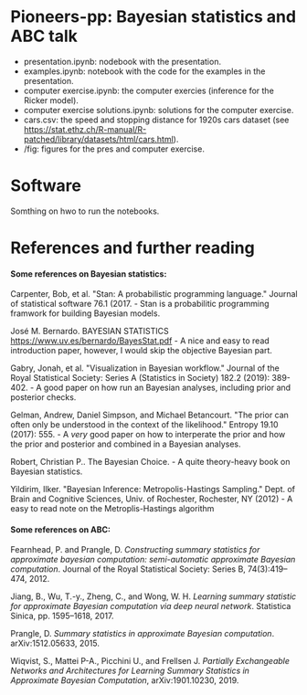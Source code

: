 # Pioneers-pp: Bayesian statistics and ABC talk

- presentation.ipynb: nodebook with the presentation.
- examples.ipynb: notebook with the code for the examples in the presentation.
- computer exercise.ipynb: the computer exercies (inference for the Ricker model).
- computer exercise solutions.ipynb: solutions for the computer exercise.
- cars.csv: the speed and stopping distance for 1920s cars dataset (see https://stat.ethz.ch/R-manual/R-patched/library/datasets/html/cars.html).
- /fig: figures for the pres and computer exercise.


# Software

Somthing on hwo to run the notebooks. 

# References and further reading

#### Some references on Bayesian statistics:

Carpenter, Bob, et al. "Stan: A probabilistic programming language." Journal of statistical software 76.1 (2017. - Stan is a probabilitic programming framwork for building Bayesian models. 

José M. Bernardo. BAYESIAN STATISTICS https://www.uv.es/bernardo/BayesStat.pdf - A nice and easy to read introduction paper, however, I would skip the objective Bayesian part.

Gabry, Jonah, et al. "Visualization in Bayesian workflow." Journal of the Royal Statistical Society: Series A (Statistics in Society) 182.2 (2019): 389-402. - A good paper on how run an Bayesian analyses, including prior and posterior checks.

Gelman, Andrew, Daniel Simpson, and Michael Betancourt. "The prior can often only be understood in the context of the likelihood." Entropy 19.10 (2017): 555. - A *very* good paper on how to interperate the prior and how the prior and posterior and combined in a Bayesian analyses.

Robert, Christian P.. The Bayesian Choice. - A quite theory-heavy book on Bayesian statistics. 

Yildirim, Ilker. "Bayesian Inference: Metropolis-Hastings Sampling." Dept. of Brain and Cognitive Sciences, Univ. of Rochester, Rochester, NY (2012) - A easy to read note on the Metroplis-Hastings algorithm 


#### Some references on ABC:


Fearnhead,  P.  and  Prangle,  D. *Constructing  summary statistics for approximate bayesian computation:  semi-automatic approximate Bayesian computation*. Journal of the Royal Statistical Society: Series B, 74(3):419–474, 2012.


Jiang, B., Wu, T.-y., Zheng, C., and Wong, W. H. *Learning summary statistic for approximate Bayesian computation via deep neural network*. Statistica Sinica, pp. 1595–1618, 2017.


Prangle, D. *Summary statistics in approximate Bayesian computation*. arXiv:1512.05633, 2015.

Wiqvist, S., Mattei P-A., Picchini U., and Frellsen J. *Partially Exchangeable Networks and Architectures for Learning Summary Statistics in Approximate Bayesian Computation*, arXiv:1901.10230, 2019. 